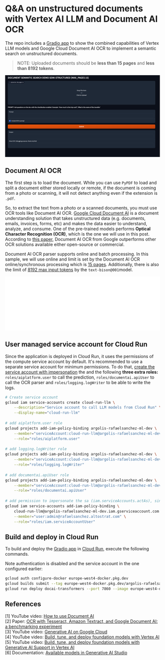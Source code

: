 # Q&A on unstructured documents with Vertex AI LLM and Document AI OCR

The repo includes a [Gradio app](https://gradio.app/) to show the combined capabilities of Vertex LLM models and Google Cloud Document AI OCR to implement a semantic search on unstructured documents.

> NOTE: Uploaded documents should be **less than 15 pages** and **less than 8192 tokens**.
     
![Document AI](images/docai-llm-demo.png)

    
## Document AI OCR

The first step is to load the document. While you can use `PyPDF` to load and split a document either stored locally or remote, if the document is coming from a photo or scanning, it will not detect anything even if the extension is `.pdf`.

So, to extract the text from a photo or a scanned documents, you must use OCR tools like Document AI OCR. [Google Cloud Document AI](https://cloud.google.com/document-ai/docs) is a document understanding solution that takes unstructured data (e.g. documents, emails, invoices, forms, etc) and makes the data easier to understand, analyze, and consume. One of the pre-trained models performs **Optical Character Recognition (OCR)**, which is the one we will use in this post. According to [this paper](http://dx.doi.org/10.1007/s42001-021-00149-1), Document AI OCR from Google outperforms other OCR solutions available either open-source or commercial.

Document AI OCR parser supports online and batch processing. In this sample, we will use online and limit is set by the Document AI OCR online/synchronous processing which is [15 pages](https://cloud.google.com/document-ai/quotas#general_processors). Additionally, there is also the limit of [8192 max input tokens](https://cloud.google.com/vertex-ai/docs/generative-ai/learn/models#foundation_models) by the `text-bison@001`model.

![Document AI](images/docai-animated.gif)


## User managed service account for Cloud Run

Since the application is deployed in Cloud Run, it uses the permissions of the compute service account by default. It's recommended to use a separate service account for minimum permissions. To do that, [create the service account with impersonation](https://cloud.google.com/run/docs/securing/service-identity) the and the following **three extra roles:** `roles/aiplatform.user` to call the prediction, `roles/documentai.apiUser` to call the OCR parser and `roles/logging.logWriter` to be able to write the logs.

```sh
# Create service account
gcloud iam service-accounts create cloud-run-llm \
    --description="Service account to call LLM models from Cloud Run" \
    --display-name="cloud-run-llm"

# add aiplatform.user role 
gcloud projects add-iam-policy-binding argolis-rafaelsanchez-ml-dev \
    --member="serviceAccount:cloud-run-llm@argolis-rafaelsanchez-ml-dev.iam.gserviceaccount.com" \
    --role="roles/aiplatform.user"

# add logging.logWriter role
gcloud projects add-iam-policy-binding argolis-rafaelsanchez-ml-dev \
    --member="serviceAccount:cloud-run-llm@argolis-rafaelsanchez-ml-dev.iam.gserviceaccount.com" \
    --role="roles/logging.logWriter"

# add documentai.apiUser role
gcloud projects add-iam-policy-binding argolis-rafaelsanchez-ml-dev \
    --member="serviceAccount:cloud-run-llm@argolis-rafaelsanchez-ml-dev.iam.gserviceaccount.com" \
    --role="roles/documentai.apiUser"

# add permission to impersonate the sa (iam.serviceAccounts.actAs), since this is a user-namaged sa
gcloud iam service-accounts add-iam-policy-binding \
    cloud-run-llm@argolis-rafaelsanchez-ml-dev.iam.gserviceaccount.com \
    --member="user:admin@rafaelsanchez.altostrat.com" \
    --role="roles/iam.serviceAccountUser"
```


## Build and deploy in Cloud Run

To build and deploy the [Gradio app](https://gradio.app/) in [Cloud Run](https://cloud.google.com/run/docs/quickstarts/deploy-container), execute the following commands.

Note authentication is disabled and the service account in the one configured earlier:

```sh
gcloud auth configure-docker europe-west4-docker.pkg.dev
gcloud builds submit --tag europe-west4-docker.pkg.dev/argolis-rafaelsanchez-ml-dev/ml-pipelines-repo/docai-transformers
gcloud run deploy docai-transformers --port 7860 --image europe-west4-docker.pkg.dev/argolis-rafaelsanchez-ml-dev/ml-pipelines-repo/docai-transformers --service-account=cloud-run-llm@argolis-rafaelsanchez-ml-dev.iam.gserviceaccount.com --allow-unauthenticated --region=europe-west4 --platform=managed  --project=argolis-rafaelsanchez-ml-dev
```


## References

[1] YouTube video: [How to use Document AI](https://www.youtube.com/watch?v=9izcbNYmP8M)     
[2] Paper: [OCR with Tesseract, Amazon Textract, and Google Document AI: a benchmarking experiment](http://dx.doi.org/10.1007/s42001-021-00149-1)    
[3] YouTube video: [Generative AI on Google Cloud](https://youtu.be/Q1zF9pF6flw)      
[4] YouTube video: [Build, tune, and deploy foundation models with Vertex AI](https://youtu.be/yg2yHIKQ7oM)     
[5] YouTube video: [Build, tune, and deploy foundation models with Generative AI Support in Vertex AI](https://www.youtube.com/watch?v=-2rQ_AcQMF8)    
[6] Documentation: [Available models in Generative AI Studio](https://cloud.google.com/vertex-ai/docs/generative-ai/learn/models)     
